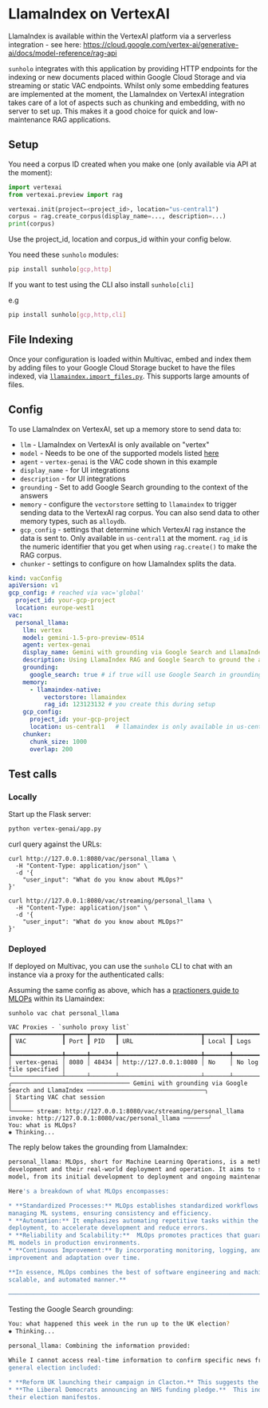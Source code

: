 # LlamaIndex on VertexAI

LlamaIndex is available within the VertexAI platform via a serverless integration - see here: https://cloud.google.com/vertex-ai/generative-ai/docs/model-reference/rag-api

`sunholo` integrates with this application by providing HTTP endpoints for the indexing or new documents placed within Google Cloud Storage and via streaming or static VAC endpoints.  Whilst only some embedding features are implemented at the moment, the LlamaIndex on VertexAI integration takes care of a lot of aspects such as chunking and embedding, with no server to set up.  This makes it a good choice for quick and low-maintenance RAG applications.

## Setup

You need a corpus ID created when you make one (only available via API at the moment):

```python
import vertexai
from vertexai.preview import rag

vertexai.init(project=<project_id>, location="us-central1")
corpus = rag.create_corpus(display_name=..., description=...)
print(corpus)
```

Use the project_id, location and corpus_id within your config below.

You need these `sunholo` modules:

```sh
pip install sunholo[gcp,http]
```

If you want to test using the CLI also install `sunholo[cli]`

e.g

```sh
pip install sunholo[gcp,http,cli]
```

## File Indexing

Once your configuration is loaded within Multivac, embed and index them by adding files to your Google Cloud Storage bucket to have the files indexed, via [`llamaindex.import_files.py`](../sunholo/llamaindex/import_files).  This supports large amounts of files.

## Config

To use LlamaIndex on VertexAI, set up a memory store to send data to:

* `llm` - LlamaIndex on VertexAI is only available on "vertex"
* `model` - Needs to be one of the supported models listed [here](https://cloud.google.com/vertex-ai/generative-ai/docs/model-reference/rag-api)
* `agent` - `vertex-genai` is the VAC code shown in this example
* `display_name` - for UI integrations
* `description` - for UI integrations
* `grounding` - Set to add Google Search grounding to the context of the answers
* `memory` - configure the `vectorstore` setting to `llamaindex` to trigger sending data to the VertexAI rag corpus.  You can also send data to other memory types, such as `alloydb`.
* `gcp_config` - settings that determine which VertexAI rag instance the data is sent to.  Only available in `us-central1` at the moment.  `rag_id` is the numeric identifier that you get when using `rag.create()` to make the RAG corpus.
* `chunker` - settings to configure on how LlamaIndex splits the data.

```yaml
kind: vacConfig
apiVersion: v1
gcp_config: # reached via vac='global'
  project_id: your-gcp-project
  location: europe-west1
vac:  
  personal_llama:
    llm: vertex
    model: gemini-1.5-pro-preview-0514
    agent: vertex-genai
    display_name: Gemini with grounding via Google Search and LlamaIndex
    description: Using LlamaIndex RAG and Google Search to ground the answers
    grounding:
      google_search: true # if true will use Google Search in grounding results
    memory:
      - llamaindex-native:
          vectorstore: llamaindex
          rag_id: 123123132 # you create this during setup
    gcp_config:
      project_id: your-gcp-project
      location: us-central1   # llamaindex is only available in us-central1 atm
    chunker:
      chunk_size: 1000
      overlap: 200
```

## Test calls

### Locally

Start up the Flask server:

```sh
python vertex-genai/app.py
```

curl query against the URLs:

```shell
curl http://127.0.0.1:8080/vac/personal_llama \
  -H "Content-Type: application/json" \
  -d '{
    "user_input": "What do you know about MLOps?"
}'

curl http://127.0.0.1:8080/vac/streaming/personal_llama \
  -H "Content-Type: application/json" \
  -d '{
    "user_input": "What do you know about MLOps?"
}'
```

### Deployed

If deployed on Multivac, you can use the `sunholo` CLI to chat with an instance via a proxy for the authenticated calls:

Assuming the same config as above, which has a [practioners guide to MLOPs](https://services.google.com/fh/files/misc/practitioners_guide_to_mlops_whitepaper.pdf) within its Llamaindex:

```shell
sunholo vac chat personal_llama  

VAC Proxies - `sunholo proxy list`                           
┏━━━━━━━━━━━━━━┳━━━━━━┳━━━━━━━┳━━━━━━━━━━━━━━━━━━━━━━━┳━━━━━━━┳━━━━━━━━━━━━━━━━━━━━━━━┓
┃ VAC          ┃ Port ┃ PID   ┃ URL                   ┃ Local ┃ Logs                  ┃
┡━━━━━━━━━━━━━━╇━━━━━━╇━━━━━━━╇━━━━━━━━━━━━━━━━━━━━━━━╇━━━━━━━╇━━━━━━━━━━━━━━━━━━━━━━━┩
│ vertex-genai │ 8080 │ 48434 │ http://127.0.0.1:8080 │ No    │ No log file specified │
└──────────────┴──────┴───────┴───────────────────────┴───────┴───────────────────────┘
╭───────────────────────────────── Gemini with grounding via Google Search and LlamaIndex ─────────────────────────────────╮
│ Starting VAC chat session                                                                                                │
╰────── stream: http://127.0.0.1:8080/vac/streaming/personal_llama invoke: http://127.0.0.1:8080/vac/personal_llama ───────╯
You: what is MLOps?
✺ Thinking...
```

The reply below takes the grounding from LlamaIndex:

```bash
personal_llama: MLOps, short for Machine Learning Operations, is a methodology bridging the gap between machine learning application 
development and their real-world deployment and operation. It aims to streamline and automate the entire lifecycle of an ML 
model, from its initial development to deployment and ongoing maintenance. 

Here's a breakdown of what MLOps encompasses:

* **Standardized Processes:** MLOps establishes standardized workflows and best practices for building, deploying, and 
managing ML systems, ensuring consistency and efficiency.
* **Automation:** It emphasizes automating repetitive tasks within the ML lifecycle, like model training, testing, and 
deployment, to accelerate development and reduce errors.
* **Reliability and Scalability:**  MLOps promotes practices that guarantee the reliability, scalability, and performance of
ML models in production environments. 
* **Continuous Improvement:** By incorporating monitoring, logging, and feedback mechanisms, MLOps enables continuous model 
improvement and adaptation over time.

**In essence, MLOps combines the best of software engineering and machine learning to deliver ML solutions in a robust, 
scalable, and automated manner.** 

────────────────────────────────────────────────────────────────────────────────────────────────────────────────────────────
```

Testing the Google Search grounding:

```bash
You: what happened this week in the run up to the UK election?
✺ Thinking...

personal_llama: Combining the information provided:

While I cannot access real-time information to confirm specific news from last week, it's likely that news regarding the UK 
general election included:

* **Reform UK launching their campaign in Clacton.** This suggests the party is actively campaigning in specific areas.
* **The Liberal Democrats announcing an NHS funding pledge.**  This indicates parties are revealing key policy points in 
their election manifestos. 
```

